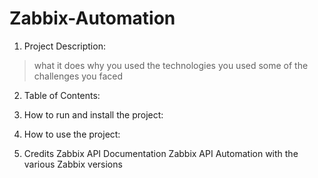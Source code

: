 # Zabbix-Automation

1. Project Description:

> what it does
> why you used the technologies you used
> some of the challenges you faced

2. Table of Contents:

3. How to run and install the project:

4. How to use the project:

5. Credits
Zabbix API Documentation
Zabbix API Automation with the various Zabbix versions
